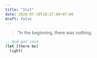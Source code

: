 ```yaml
---
title: "Init"
date: 2020-07-10T18:27:00+07:00
draft: false
---
```


> “In the beginning, there was nothing. 

```clojure
;; And god said
(let [there be]
  light)
```
